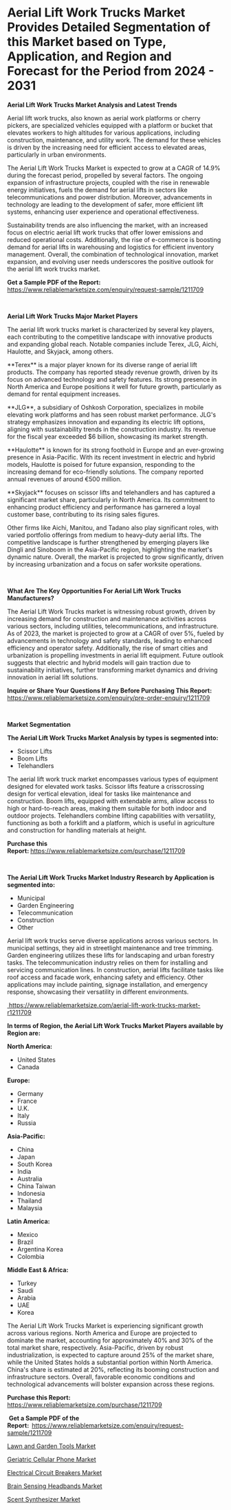 <p><h1>Aerial Lift Work Trucks Market Provides Detailed Segmentation of this Market based on Type, Application, and Region and Forecast for the Period from 2024 - 2031</h1></p><p><strong>Aerial Lift Work Trucks Market Analysis and Latest Trends</strong></p>
<p><p>Aerial lift work trucks, also known as aerial work platforms or cherry pickers, are specialized vehicles equipped with a platform or bucket that elevates workers to high altitudes for various applications, including construction, maintenance, and utility work. The demand for these vehicles is driven by the increasing need for efficient access to elevated areas, particularly in urban environments.</p><p>The Aerial Lift Work Trucks Market is expected to grow at a CAGR of 14.9% during the forecast period, propelled by several factors. The ongoing expansion of infrastructure projects, coupled with the rise in renewable energy initiatives, fuels the demand for aerial lifts in sectors like telecommunications and power distribution. Moreover, advancements in technology are leading to the development of safer, more efficient lift systems, enhancing user experience and operational effectiveness.</p><p>Sustainability trends are also influencing the market, with an increased focus on electric aerial lift work trucks that offer lower emissions and reduced operational costs. Additionally, the rise of e-commerce is boosting demand for aerial lifts in warehousing and logistics for efficient inventory management. Overall, the combination of technological innovation, market expansion, and evolving user needs underscores the positive outlook for the aerial lift work trucks market.</p></p>
<p><strong>Get a Sample PDF of the Report:&nbsp;</strong> <a href="https://www.reliablemarketsize.com/enquiry/request-sample/1211709?utm_campaign=1169&utm_medium=2&utm_source=Github&utm_content=ia&utm_term=05102024&utm_id=aerial-lift-work-trucks">https://www.reliablemarketsize.com/enquiry/request-sample/1211709</a></p>
<p>&nbsp;</p>
<p><strong>Aerial Lift Work Trucks Major Market Players</strong></p>
<p><p>The aerial lift work trucks market is characterized by several key players, each contributing to the competitive landscape with innovative products and expanding global reach. Notable companies include Terex, JLG, Aichi, Haulotte, and Skyjack, among others. </p><p>**Terex** is a major player known for its diverse range of aerial lift products. The company has reported steady revenue growth, driven by its focus on advanced technology and safety features. Its strong presence in North America and Europe positions it well for future growth, particularly as demand for rental equipment increases.</p><p>**JLG**, a subsidiary of Oshkosh Corporation, specializes in mobile elevating work platforms and has seen robust market performance. JLG's strategy emphasizes innovation and expanding its electric lift options, aligning with sustainability trends in the construction industry. Its revenue for the fiscal year exceeded $6 billion, showcasing its market strength.</p><p>**Haulotte** is known for its strong foothold in Europe and an ever-growing presence in Asia-Pacific. With its recent investment in electric and hybrid models, Haulotte is poised for future expansion, responding to the increasing demand for eco-friendly solutions. The company reported annual revenues of around €500 million.</p><p>**Skyjack** focuses on scissor lifts and telehandlers and has captured a significant market share, particularly in North America. Its commitment to enhancing product efficiency and performance has garnered a loyal customer base, contributing to its rising sales figures.</p><p>Other firms like Aichi, Manitou, and Tadano also play significant roles, with varied portfolio offerings from medium to heavy-duty aerial lifts. The competitive landscape is further strengthened by emerging players like Dingli and Sinoboom in the Asia-Pacific region, highlighting the market's dynamic nature. Overall, the market is projected to grow significantly, driven by increasing urbanization and a focus on safer worksite operations.</p></p>
<p>&nbsp;</p>
<p><strong>What Are The Key Opportunities For Aerial Lift Work Trucks Manufacturers?</strong></p>
<p><p>The Aerial Lift Work Trucks market is witnessing robust growth, driven by increasing demand for construction and maintenance activities across various sectors, including utilities, telecommunications, and infrastructure. As of 2023, the market is projected to grow at a CAGR of over 5%, fueled by advancements in technology and safety standards, leading to enhanced efficiency and operator safety. Additionally, the rise of smart cities and urbanization is propelling investments in aerial lift equipment. Future outlook suggests that electric and hybrid models will gain traction due to sustainability initiatives, further transforming market dynamics and driving innovation in aerial lift solutions.</p></p>
<p><strong>Inquire or Share Your Questions If Any Before Purchasing This Report:</strong> <a href="https://www.reliablemarketsize.com/enquiry/pre-order-enquiry/1211709?utm_campaign=1169&utm_medium=2&utm_source=Github&utm_content=ia&utm_term=05102024&utm_id=aerial-lift-work-trucks">https://www.reliablemarketsize.com/enquiry/pre-order-enquiry/1211709</a></p>
<p>&nbsp;</p>
<p><strong>Market Segmentation</strong></p>
<p><strong>The Aerial Lift Work Trucks Market Analysis by types is segmented into:</strong></p>
<p><ul><li>Scissor Lifts</li><li>Boom Lifts</li><li>Telehandlers</li></ul></p>
<p><p>The aerial lift work truck market encompasses various types of equipment designed for elevated work tasks. Scissor lifts feature a crisscrossing design for vertical elevation, ideal for tasks like maintenance and construction. Boom lifts, equipped with extendable arms, allow access to high or hard-to-reach areas, making them suitable for both indoor and outdoor projects. Telehandlers combine lifting capabilities with versatility, functioning as both a forklift and a platform, which is useful in agriculture and construction for handling materials at height.</p></p>
<p><strong>Purchase this Report:&nbsp;</strong><a href="https://www.reliablemarketsize.com/purchase/1211709?utm_campaign=1169&utm_medium=2&utm_source=Github&utm_content=ia&utm_term=05102024&utm_id=aerial-lift-work-trucks">https://www.reliablemarketsize.com/purchase/1211709</a></p>
<p>&nbsp;</p>
<p><strong>The Aerial Lift Work Trucks Market Industry Research by Application is segmented into:</strong></p>
<p><ul><li>Municipal</li><li>Garden Engineering</li><li>Telecommunication</li><li>Construction</li><li>Other</li></ul></p>
<p><p>Aerial lift work trucks serve diverse applications across various sectors. In municipal settings, they aid in streetlight maintenance and tree trimming. Garden engineering utilizes these lifts for landscaping and urban forestry tasks. The telecommunication industry relies on them for installing and servicing communication lines. In construction, aerial lifts facilitate tasks like roof access and facade work, enhancing safety and efficiency. Other applications may include painting, signage installation, and emergency response, showcasing their versatility in different environments.</p></p>
<p><a href="https://www.reliablemarketsize.com/aerial-lift-work-trucks-market-r1211709?utm_campaign=1169&utm_medium=2&utm_source=Github&utm_content=ia&utm_term=05102024&utm_id=aerial-lift-work-trucks">&nbsp;https://www.reliablemarketsize.com/aerial-lift-work-trucks-market-r1211709</a></p>
<p><strong>In terms of Region, the Aerial Lift Work Trucks Market Players available by Region are:</strong></p>
<p>
    <p> <strong> North America: </strong>
        <ul>
            <li>United States</li>
            <li>Canada</li>
        </ul>
        </p> 
    <p> <strong> Europe: </strong>
        <ul>
            <li>Germany</li>
            <li>France</li>
            <li>U.K.</li>
            <li>Italy</li>
            <li>Russia</li>
        </ul>
        </p> 
    <p> <strong> Asia-Pacific: </strong>
        <ul>
            <li>China</li>
            <li>Japan</li>
            <li>South Korea</li>
            <li>India</li>
            <li>Australia</li>
            <li>China Taiwan</li>
            <li>Indonesia</li>
            <li>Thailand</li>
            <li>Malaysia</li>
        </ul>
        </p> 
    <p> <strong> Latin America: </strong>
        <ul>
            <li>Mexico</li>
            <li>Brazil</li>
            <li>Argentina Korea</li>
            <li>Colombia</li>
        </ul>
        </p> 
    <p> <strong> Middle East & Africa: </strong>
        <ul>
            <li>Turkey</li>
            <li>Saudi</li>
            <li>Arabia</li>
            <li>UAE</li>
            <li>Korea</li>
        </ul>
    </p>
    </p>
<p><p>The Aerial Lift Work Trucks Market is experiencing significant growth across various regions. North America and Europe are projected to dominate the market, accounting for approximately 40% and 30% of the total market share, respectively. Asia-Pacific, driven by robust industrialization, is expected to capture around 25% of the market share, while the United States holds a substantial portion within North America. China's share is estimated at 20%, reflecting its booming construction and infrastructure sectors. Overall, favorable economic conditions and technological advancements will bolster expansion across these regions.</p></p>
<p><strong>Purchase this Report: </strong><a href="https://www.reliablemarketsize.com/purchase/1211709?utm_campaign=1169&utm_medium=2&utm_source=Github&utm_content=ia&utm_term=05102024&utm_id=aerial-lift-work-trucks">https://www.reliablemarketsize.com/purchase/1211709</a></p>
<p>&nbsp;<strong>Get a Sample PDF of the Report:&nbsp;&nbsp;</strong><a href="https://www.reliablemarketsize.com/enquiry/request-sample/1211709?utm_campaign=1169&utm_medium=2&utm_source=Github&utm_content=ia&utm_term=05102024&utm_id=aerial-lift-work-trucks">https://www.reliablemarketsize.com/enquiry/request-sample/1211709</a></p>
<p><strong></strong></p>
<p><p><a href="https://www.linkedin.com/pulse/sustainability-trends-lawn-garden-tools-industry-market-3glvc?utm_campaign=1169&utm_medium=2&utm_source=Github&utm_content=ia&utm_term=05102024&utm_id=aerial-lift-work-trucks">Lawn and Garden Tools Market</a></p><p><a href="https://issuu.com/reportprime-2/docs/geriatric-cellular-phone-market-siz_93db89e1e30a53?utm_campaign=1169&utm_medium=2&utm_source=Github&utm_content=ia&utm_term=05102024&utm_id=aerial-lift-work-trucks">Geriatric Cellular Phone Market</a></p><p><a href="https://www.linkedin.com/pulse/electrical-circuit-breakers-market-research-report-forecast-burzc?utm_campaign=1169&utm_medium=2&utm_source=Github&utm_content=ia&utm_term=05102024&utm_id=aerial-lift-work-trucks">Electrical Circuit Breakers Market</a></p><p><a href="https://issuu.com/reportprime-2/docs/brain-sensing-headbands-market-size_901434d2d0ae91?utm_campaign=1169&utm_medium=2&utm_source=Github&utm_content=ia&utm_term=05102024&utm_id=aerial-lift-work-trucks">Brain Sensing Headbands Market</a></p><p><a href="https://www.linkedin.com/pulse/top-trends-transforming-scent-synthesizer-market-2024-gm7lc?utm_campaign=1169&utm_medium=2&utm_source=Github&utm_content=ia&utm_term=05102024&utm_id=aerial-lift-work-trucks">Scent Synthesizer Market</a></p></p>